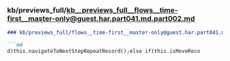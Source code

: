 ### kb/previews_full/kb__previews_full__flows__time-first__master-only@guest.har.part041.md.part002.md

```md
### kb/previews_full/flows__time-first__master-only@guest.har.part041.md (part 002)

```md
d)this.navigateToNextStepRepeatRecord();else if(this.isMoveReco
```

```

```
